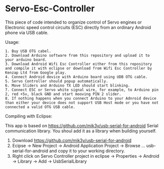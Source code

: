 Servo-Esc-Controller
====================

This piece of code intended to organize control of Servo engines or Electronic speed control circuits (ESC) directly from an ordinary Android phone via USB cable.


Usage: 

	1. Buy USB OTG cabel.
	2. Download Arduino software from this repository and upload it to your arduino board.
	3. Download Android Wifi Esc Controller either from this repository and compile it with eclipse or download from Wifi Esc Controller by Kenzap Ltd from Google play.
	4. Connect Android device with Arduino board using UDB OTG cable.
	5. Servo Controller should popup automatically.
	6. Move Sliders and Arduino TX LED should start blinking.
	7. Connect ESC or Servo white signal wire, for example, to Arduino pin 2, red +5v, black GND and start mooving PIN 2 slider.
	8. If nothing happens when you connect Arduino to your Adnroid device than either your device does not support USB Host mode or you have not connected a valid OTG USB cable.
	
Compiling with Eclipse:

This app is based on https://github.com/mik3y/usb-serial-for-android Serial communication library. You shoul add it as a library when building yourself.

1. Download https://github.com/mik3y/usb-serial-for-android
2. Ecipse -> New Project -> Android Application Project -> Browse ... usb-serial-for-android and copy it to your working directory.
3. Right click on Servo Controller project in eclipse -> Properties -> Android -> Library -> Add -> UsbSerialLibrary


